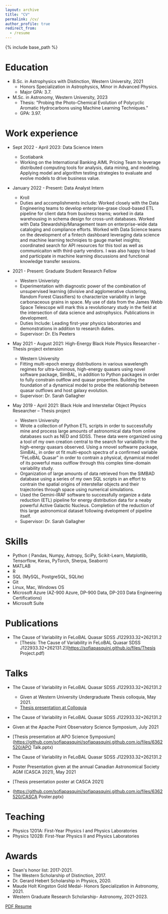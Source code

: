 ```yaml
---
layout: archive
title: "CV"
permalink: /cv/
author_profile: true
redirect_from:
  - /resume
---
```


{% include base_path %}

Education
======
* B.Sc. in Astrophysics with Distinction, Western University, 2021
  * Honors Specialization in Astrophysics, Minor in Advanced Physics.
  * Major GPA: 3.7.
* M.Sc. in Astronomy, Western University, 2023
  * Thesis: "Probing the Photo-Chemical Evolution of Polycyclic Aromatic Hydrocarbons using Machine Learning Techniques."
  * GPA: 3.97.


Work experience
======
* Sept 2022 - April 2023: Data Science Intern
  * Scotiabank
  * Working on the International Banking AIML Pricing Team to leverage distributed computing tools for analysis, data mining, and modeling. Applying model and algorithm testing strategies to evaluate and evolve models to drive business value.


* January 2022 - Present: Data Analyst Intern
  * Kroll
  * Duties and accomplishments include: Worked closely with the Data Engineering teams to develop enterprise-grase cloud-based ETL pipeline for client data from business teams; worked in data warehousing in schema design for cross-unit databases. Worked with Data Stewardship/Management team on enterprise-wide data cataloging and compliance efforts. Worked with Data Science teams on the development of a fintech dashboard leveraging data science and machine learning techniqies to gauge market insights; coordinated search for API resources for this tool as well as communicaiton with third-party vendors. I was also happy to lead and participate in machine learning discussions and functional knowledge transfer sessions.
  
  
* 2021 - Present: Graduate Student Research Fellow
  * Western Univeristy
  * Experimentation with diagnostic power of the combination of unsupervised learning (divisive and agglomerative clustering, Random Forest Classifiers) to characterize variability in large carbonaceous grains in space. My use of data from the James Webb Space Telescope will mark this a revolutionary study in the field at the intersection of data science and astrophysics. Publications in development.
  * Duties Include: Leading first-year physics laboratories and demonstrations in addition to research duties.
  * Supervisor: Dr. Els Peeters

* May 2021 - August 2021: High-Energy Black Hole Physics Researcher - Thesis project extension
  * Western University
  * Fitting multi-epoch energy distributions in various wavelength regimes for ultra-luminous, high-energy quasars using novel software package, SimBAL, in addition to Python packages in order to fully constrain outflow and quasar properties. Building the foundation of a dynamical model to probe the relationship between quasar outflows and host galaxy evolution.
  * Supervisor: Dr. Sarah Gallagher
  
* May 2019 - April 2021: Black Hole and Interstellar Object Physics Researcher – Thesis project	
  * Western University
  * Wrote a collection of Python ETL scripts in order to successfully mine and process large amounts of astronomical data from online databases such as NED and SDSS. These data were organized using a tool of my own creation central to the search for variability in the high-energy quasars observed. Using a nnovel softwarre package, SimBAL, in order ot fit multi-epoch spectra of a confirmed variable "FeLoBAL Quasar" in order to contrain a physical, dynamical model of its powerful mass outflow through this complex time-domain variability study.
  * Organization of large amounts of data retrieved from the SIMBAD database using a series of my own SQL scripts in an effort to contrain the spatial origins of interstellar objects and their trajectories through space using numerical simulations.
  * Used the Gemini-IRAF software to successfully organize a data reduction (ETL) pipeline for energy distribution data for a neaby powerful Active Galactic Nucleus. Completion of the reduction of this large astronomical dataset following dvelopment of pipeline itself.
  * Supervisor: Dr. Sarah Gallagher
  
  
Skills
======
* Python ( Pandas, Numpy, Astropy, SciPy, Scikit-Learn, Matplotlib, Tensorflow, Keras, PyTorch, Sherpa, Seaborn)
* MATLAB
* R
* SQL (MySQL, PostgreSQL, SQLite)
* Git 
* Linux, Mac, Windows OS
* Microsoft Azure (AZ-900 Azure, DP-900 Data, DP-203 Data Engineering Certifications)
* Microsoft Suite


Publications
======
* The Cause of Variability in FeLoBAL Quasar SDSS J122933.32+262131.2
  * [Thesis: The Cause of Variability in FeLoBAL Quasar SDSS J122933.32+262131.2](https://sofiapasquini.github.io/files/Thesis Project.pdf)

  
Talks
======
* The Cause of Variability in FeLoBAL Quasar SDSS J122933.32+262131.2
  * Given at Western University Undergraduate Thesis colloquia, May 2021.
  * [Thesis presentation at Colloquia](https://github.com/sofiapasquini/sofiapasquini.github.io/files/6362520/Thesis_presentation.pptx)

* The Cause of Variability in FeLoBAL Quasar SDSS J122933.32+262131.2
*   Given at the Apache Point Observatory Science Symposium, July 2021
*    [Thesis presentation at APO Science Symposium]   (https://github.com/sofiapasquini/sofiapasquini.github.com.io/files/6362520/APO Talk.pptx)
  
  
* The Cause of Variability in FeLoBAL Quasar SDSS J122933.32+262131.2
*  Poster Presentation given at the annual Canadian Astronomical Society AGM (CASCA 2021), May 2021
*  [Thesis presentation poster at CASCA 2021]
*  (https://github.com/sofiapasquini/sofiapasquini.github.com.io/files/6362520/CASCA Poster.pptx)

Teaching
======
* Physics 1201A: First-Year Physics I and Physics Laboratories
* Physics 1202B: First-Year Physics II and Physics Laboratories
  
  
Awards
======
* Dean's honor list: 2017-2021.
* The Western Scholarship of Distinction, 2017.
* Dr. Gerard Hebert Scholarship in Physics, 2020.
* Maude Holt Kingston Gold Medal- Honors Specialization in Astronomy, 2021.
* Western Graduate Research Scholarship- Astronomy, 2021-2023.

[PDF Resume](http://sofiapasquini.github.io/files/Pasquini_Resume.pdf)
